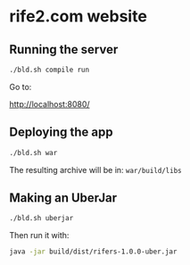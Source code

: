 # rife2.com website

## Running the server

```bash
./bld.sh compile run
```

Go to:

[http://localhost:8080/](http://localhost:8080/)


## Deploying the app

```bash
./bld.sh war
```

The resulting archive will be in:
`war/build/libs`


## Making an UberJar


```bash
./bld.sh uberjar
```

Then run it with:

```bash
java -jar build/dist/rifers-1.0.0-uber.jar
```